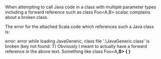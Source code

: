 When attempting to call Java code in a class with multiple parameter types including a forward reference such as
class Foo<A,B<A>>
scalac complains about a broken class.

The error for the attached Scala code which references such a Java class is:

error: error while loading JavaGeneric, class file '.\JavaGeneric.class' is broken
(key not found: T)
Obviously I meant to actually have a forward reference in the above text.
Something like 
class Foo<A<B>,B> { }
